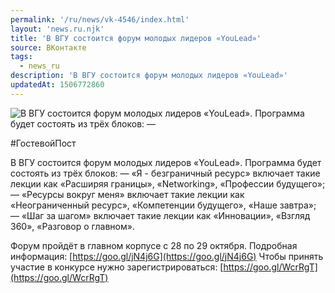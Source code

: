 ```yaml
---
permalink: '/ru/news/vk-4546/index.html'
layout: 'news.ru.njk'
title: 'В ВГУ состоится форум молодых лидеров «YouLead»'
source: ВКонтакте
tags:
  - news_ru
description: 'В ВГУ состоится форум молодых лидеров «YouLead»'
updatedAt: 1506772860
---
```

![В ВГУ состоится форум молодых лидеров «YouLead». Программа будет состоять из трёх блоков: —](https://sun9-13.userapi.com/impf/c639727/v639727523/53f11/RK4239Zr9sk.jpg?size=1024x680&quality=96&proxy=1&sign=aad191f5def39ad91b642e7c58b0319f&c_uniq_tag=WDbrxpLxMmdh2d1sonsrltwm70YF21Es0suRt5QYKuM&type=album)

#ГостевойПост

В ВГУ состоится форум молодых лидеров «YouLead». Программа будет состоять из трёх блоков:
— «Я - безграничный ресурс» включает такие лекции как «Расширяя границы», «Networking», «Профессии будущего»;
— «Ресурсы вокруг меня» включает такие лекции как «Неограниченный ресурс», «Компетенции будущего», «Наше завтра»;
— «Шаг за шагом» включает такие лекции как «Инновации», «Взгляд 360», «Разговор о главном».

Форум пройдёт в главном корпусе с 28 по 29 октября. Подробная информация: [https://goo.gl/jN4j6G](https://goo.gl/jN4j6G)
Чтобы принять участие в конкурсе нужно зарегистрироваться: [https://goo.gl/WcrRgT](https://goo.gl/WcrRgT)
